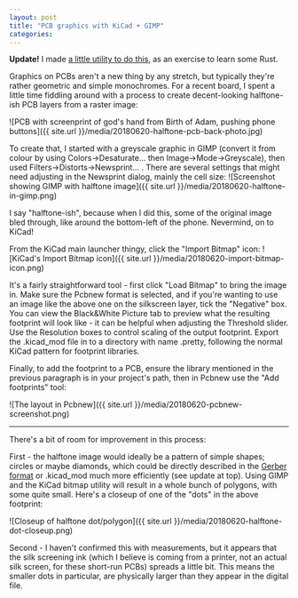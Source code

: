 ```yaml
---
layout: post
title: "PCB graphics with KiCad + GIMP"
categories:
---
```


**Update!** I made [a little utility to do this](https://github.com/ianrrees/kicad_halftone), as an exercise to learn some Rust.

Graphics on PCBs aren't a new thing by any stretch, but typically they're rather geometric and simple monochromes. For a recent board, I spent a little time fiddling around with a process to create decent-looking halftone-ish PCB layers from a raster image:

![PCB with screenprint of god's hand from Birth of Adam, pushing phone buttons]({{ site.url }}/media/20180620-halftone-pcb-back-photo.jpg)

To create that, I started with a greyscale graphic in GIMP (convert it from colour by using Colors->Desaturate... then Image->Mode->Greyscale), then used Filters->Distorts->Newsprint... . There are several settings that might need adjusting in the Newsprint dialog, mainly the cell size:
![Screenshot showing GIMP with halftone image]({{ site.url }}/media/20180620-halftone-in-gimp.png)

I say "halftone-ish", because when I did this, some of the original image bled through, like around the bottom-left of the phone. Nevermind, on to KiCad!

From the KiCad main launcher thingy, click the "Import Bitmap" icon:
![KiCad's Import Bitmap icon]({{ site.url }}/media/20180620-import-bitmap-icon.png)

It's a fairly straightforward tool - first click "Load Bitmap" to bring the image in. Make sure the Pcbnew format is selected, and if you're wanting to use an image like the above one on the silkscreen layer, tick the "Negative" box. You can view the Black&White Picture tab to preview what the resulting footprint will look like - it can be helpful when adjusting the Threshold slider. Use the Resolution boxes to control scaling of the output footprint. Export the .kicad_mod file in to a directory with name .pretty, following the normal KiCad pattern for footprint libraries.

Finally, to add the footprint to a PCB, ensure the library mentioned in the previous paragraph is in your project's path, then in Pcbnew use the "Add footprints" tool:

![The layout in Pcbnew]({{ site.url }}/media/20180620-pcbnew-screenshot.png)

---

There's a bit of room for improvement in this process:

First - the halftone image would ideally be a pattern of simple shapes; circles or maybe diamonds, which could be directly described in the [Gerber format](https://en.wikipedia.org/wiki/Gerber_format) or .kicad_mod much more efficiently (see update at top). Using GIMP and the KiCad bitmap utility will result in a whole bunch of polygons, with some quite small. Here's a closeup of one of the "dots" in the above footprint:

![Closeup of halftone dot/polygon]({{ site.url }}/media/20180620-halftone-dot-closeup.png)

Second - I haven't confirmed this with measurements, but it appears that the silk screening ink (which I believe is coming from a printer, not an actual silk screen, for these short-run PCBs) spreads a little bit. This means the smaller dots in particular, are physically larger than they appear in the digital file.
